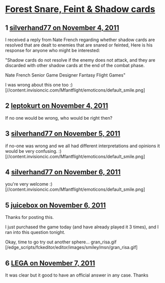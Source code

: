 # [Forest Snare, Feint &amp; Shadow cards ](https://community.fantasyflightgames.com/topic/55814-forest-snare-feint-shadow-cards/)

## 1 [silverhand77 on November 4, 2011](https://community.fantasyflightgames.com/topic/55814-forest-snare-feint-shadow-cards/?do=findComment&comment=551909)

I received a reply from Nate French regarding whether shadow cards are resolved that are dealt to enemies that are snared or feinted, Here is his response for anyone who might be interested:

"Shadow cards do not resolve if the enemy does not attack, and they are discarded with other shadow cards at the end of the combat phase.

Nate French
Senior Game Designer
Fantasy Flight Games"

I was wrong about this one too :) [//content.invisioncic.com/Mfantflight/emoticons/default_smile.png]

## 2 [leptokurt on November 4, 2011](https://community.fantasyflightgames.com/topic/55814-forest-snare-feint-shadow-cards/?do=findComment&comment=551937)

If no one would be wrong, who would be right then?

## 3 [silverhand77 on November 5, 2011](https://community.fantasyflightgames.com/topic/55814-forest-snare-feint-shadow-cards/?do=findComment&comment=552387)

if no-one was wrong and we all had different interpretations and opinions it would be very confusing. :) [//content.invisioncic.com/Mfantflight/emoticons/default_smile.png]

## 4 [silverhand77 on November 6, 2011](https://community.fantasyflightgames.com/topic/55814-forest-snare-feint-shadow-cards/?do=findComment&comment=552424)

you're very welcome :) [//content.invisioncic.com/Mfantflight/emoticons/default_smile.png]

## 5 [juicebox on November 6, 2011](https://community.fantasyflightgames.com/topic/55814-forest-snare-feint-shadow-cards/?do=findComment&comment=552418)

Thanks for posting this.

I just purchased the game today (and have already played it 3 times), and I ran into this question tonight.

Okay, time to go try out another sphere... gran_risa.gif [/edge_scripts/fckeditor/editor/images/smiley/msn/gran_risa.gif]

## 6 [LEGA on November 7, 2011](https://community.fantasyflightgames.com/topic/55814-forest-snare-feint-shadow-cards/?do=findComment&comment=552840)

It was clear but it good to have an official answer in any case. Thanks

